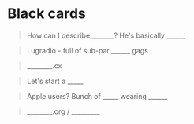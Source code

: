 # Black cards

> How can I describe _______? He's basically ______

> Lugradio - full of sub-par ______ gags

> ________.cx

> Let's start a _____

> Apple users? Bunch of _____ wearing ______

> ________.org / _________
